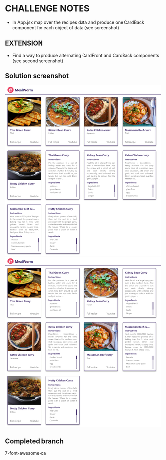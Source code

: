 # CHALLENGE NOTES

- In App.jsx map over the recipes data and produce one CardBack component for each object of data (see screenshot)

## EXTENSION

- Find a way to produce alternating CardFront and CardBack components (see second screenshot)

## Solution screenshot

![solution](./src/assets/solution.png)
![extension](./src/assets/extension.png)

## Completed branch

7-font-awesome-ca
